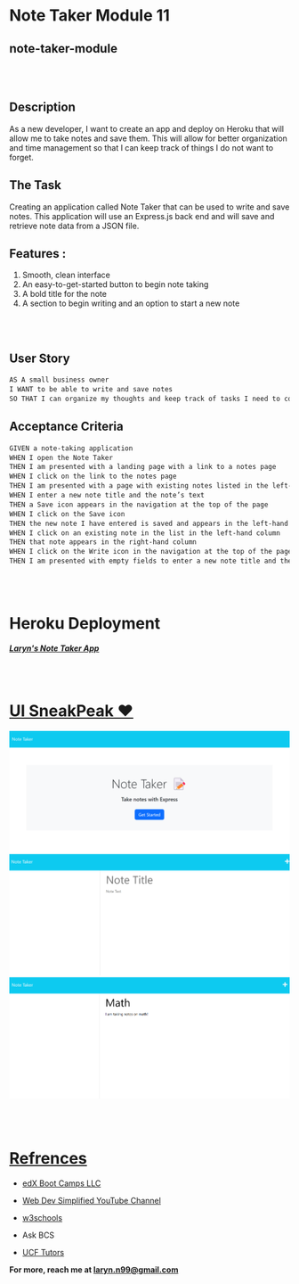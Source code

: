 # Note Taker Module 11


## note-taker-module

<br></br>

## Description

As a new developer, I want to create an app and deploy on Heroku that will allow me to take notes and save them. This will allow for better organization and time management so that I can keep track of things I do not want to forget.
## The Task

Creating an application called Note Taker that can be used to write and save notes. This application will use an Express.js back end and will save and retrieve note data from a JSON file.


##  Features :

1) Smooth, clean interface
2) An easy-to-get-started button to begin note taking
3) A bold title for the note
4) A section to begin writing and an option to start a new note


<br></br>

## User Story

```md
AS A small business owner
I WANT to be able to write and save notes
SO THAT I can organize my thoughts and keep track of tasks I need to complete
```

## Acceptance Criteria

```md
GIVEN a note-taking application
WHEN I open the Note Taker
THEN I am presented with a landing page with a link to a notes page
WHEN I click on the link to the notes page
THEN I am presented with a page with existing notes listed in the left-hand column, plus empty fields to enter a new note title and the note’s text in the right-hand column
WHEN I enter a new note title and the note’s text
THEN a Save icon appears in the navigation at the top of the page
WHEN I click on the Save icon
THEN the new note I have entered is saved and appears in the left-hand column with the other existing notes
WHEN I click on an existing note in the list in the left-hand column
THEN that note appears in the right-hand column
WHEN I click on the Write icon in the navigation at the top of the page
THEN I am presented with empty fields to enter a new note title and the note’s text in the right-hand column
```

<br></br>

# Heroku Deployment

<a href="https://note-taker-app-lnm-cb98f369aa59.herokuapp.com/">***Laryn's Note Taker App***

<br></br>

# UI SneakPeak ❤️ 

![Alt text](img/Landingpage.png)
![Alt text](img/Notepage1.png)
![Alt text](img/Notepage2.png)

<br><br>

# Refrences

- <a href="https://coding-boot-camp.github.io/full-stack/heroku/heroku-deployment-guide">edX Boot Camps LLC

- <a href="https://www.youtube.com/@WebDevSimplified">Web Dev Simplified YouTube Channel

- <a href="https://www.w3schools.com">w3schools</a>

- Ask BCS

- <a href = "https://calendly.com/d/dnc-wpf-c7s">UCF Tutors</a>

**For more, reach me at laryn.n99@gmail.com**

<br>
